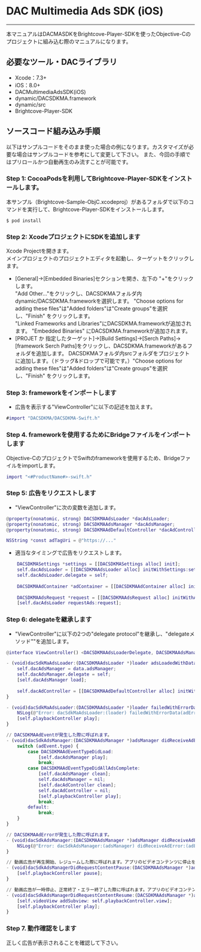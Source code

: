 # DAC Multimedia Ads SDK (iOS)
- - -
本マニュアルはDACMASDKをBrightcove-Player-SDKを使ったObjective-Cのプロジェクトに組み込む際のマニュアルになります。

## 必要なツール・DACライブラリ
* Xcode：7.3+
* iOS：8.0+
* DACMultimediaAdsSDK(iOS)
 * dynamic/DACSDKMA.framework
 * dynamic/src
* Brightcove-Player-SDK

## ソースコード組み込み手順
以下はサンプルコードをそのまま使った場合の例になります。カスタマイズが必要な場合はサンプルコードを参考にして変更して下さい。
また、今回の手順ではプリロールかつ自動再生のみ流すことが可能です。

### Step 1: CocoaPodsを利用してBrightcove-Player-SDKをインストールします。
本サンプル（Brightcove-Sample-ObjC.xcodeproj）があるフォルダで以下のコマンドを実行して、Brightcove-Player-SDKをインストールします。 

```
$ pod install
```


### Step 2: XcodeプロジェクトにSDKを追加します
Xcode Projectを開きます。  
メインプロジェクトのプロジェクトエディタを起動し、ターゲットをクリックします。
- [General]->[Embedded Binaries]セクションを開き、左下の "+"をクリックします。  
"Add Other..."をクリックし、DACSDKMAフォルダ内dynamic/DACSDKMA.frameworkを選択します。
"Choose options for adding these files"は"Added folders"は"Create groups"を選択し、"Finish" をクリックします。  
"Linked Frameworks and Libraries"にDACSDKMA.frameworkが追加されます。
"Embedded Binaries" にDACSDKMA.frameworkが追加されます。
- [PROJET か 指定したターゲット]->[Build Settings]->[Serch Paths]->[framework Serch Paths]をクリックし、DACSDKMA.frameworkがあるフォルダを追加します。
DACSDKMAフォルダ内srcフォルダをプロジェクトに追加します。（ドラッグ&ドロップで可能です。）"Choose options for adding these files"は"Added folders"は"Create groups"を選択し、"Finish" をクリックします。  

### Step 3: frameworkをインポートします
- 広告を表示する"ViewController"に以下の記述を加えます。

```ViewController.m
#import "DACSDKMA/DACSDKMA-Swift.h"
```

### Step 4. frameworkを使用するためにBridgeファイルをインポートします
Objective-CのプロジェクトでSwiftのframeworkを使用するため、Bridgeファイルをimportします。

```ViewController.m
import "<#ProductName#>-swift.h"
```

### Step 5: 広告をリクエストします

- "ViewController"に次の変数を追加します。

```ViewController.m
@property(nonatomic, strong) DACSDKMAAdsLoader *dacAdsLoader;
@property(nonatomic, strong) DACSDKMAAdsManager *dacAdsManager;
@property(nonatomic, strong) DACSDKMAAdDefaultController *dacAdController;

NSString *const adTagUri = @"https://..."
```

- 適当なタイミングで広告をリクエストします。

```ViewController.m
    DACSDKMASettings *settings = [[DACSDKMASettings alloc] init];
    self.dacAdsLoader = [[DACSDKMAAdsLoader alloc] initWithSettings:settings];
    self.dacAdsLoader.delegate = self;
    
    DACSDKMAAdContainer *adContainer = [[DACSDKMAAdContainer alloc] initWithView:self.videoView companionSlots: nil];
    
    DACSDKMAAdsRequest *request = [[DACSDKMAAdsRequest alloc] initWithAdTagURI:adTagUri adContainer:adContainer contentPlayhead:nil];
    [self.dacAdsLoader requestAds:request];
```

### Step 6: delegateを継承します
- "ViewController"に以下の2つの"delegate protocol"を継承し、"delegateメソッド""を追加します。

```ViewController.m
@interface ViewController() <DACSDKMAAdsLoaderDelegate, DACSDKMAAdsManagerDelegate>

- (void)dacSdkMaAdsLoader:(DACSDKMAAdsLoader *)loader adsLoadedWithData:(DACSDKMAAdsLoadedData *)data {
    self.dacAdsManager = data.adsManager;
    self.dacAdsManager.delegate = self;
    [self.dacAdsManager load];
    
    self.dacAdController = [[DACSDKMAAdDefaultController alloc] initWithAdsManager:self.dacAdsManager];
}

- (void)dacSdkMaAdsLoader:(DACSDKMAAdsLoader *)loader failedWithErrorData:(DACSDKMAAdLoadingErrorData *)adErrorData {
    NSLog(@"Error: dacSdkMaAdsLoader:(loader) failedWithErrorData(adErrorData) = %@", adErrorData.adError.message);
    [self.playbackController play];
}

// DACSDKMAAdEventが発生した際に呼ばれます。
- (void)dacSdkAdsManager:(DACSDKMAAdsManager *)adsManager didReceiveAdEvent:(DACSDKMAAdEvent *)adEvent {
    switch (adEvent.type) {
        case DACSDKMAAdEventTypeDidLoad:
            [self.dacAdsManager play];
            break;
        case DACSDKMAAdEventTypeDidAllAdsComplete:
            [self.dacAdsManager clean];
            self.dacAdsManager = nil;
            [self.dacAdController clean];
            self.dacAdController = nil;
            [self.playbackController play];
            break;
        default:
            break;
    }
}

// DACSDKMAAdErrorが発生した際に呼ばれます。
- (void)dacSdkAdsManager:(DACSDKMAAdsManager *)adsManager didReceiveAdError:(DACSDKMAAdError *)adError {
    NSLog(@"Error: dacSdkAdsManager:(adsManager) didReceiveAdError:(adError) = %@", adError.message);
}

// 動画広告が再生開始、レジュームした際に呼ばれます。アプリのビデオコンテンツに停止を要求します。
- (void)dacSdkAdsManagerDidRequestContentPause:(DACSDKMAAdsManager *)adsManager {
    [self.playbackController pause];
}

// 動画広告が一時停止、正常終了・エラー終了した際に呼ばれます。アプリのビデオコンテンツに再生を要求します。
- (void)dacSdkAdsManagerDidRequestContentResume:(DACSDKMAAdsManager *)adsManager {
    [self.videoView addSubview: self.playbackController.view];
    [self.playbackController play];
}

```

### Step 7. 動作確認をします
正しく広告が表示されることを確認して下さい。